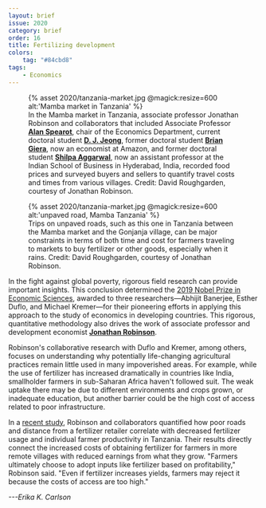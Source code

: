 ```yaml
---
layout: brief
issue: 2020
category: brief
order: 16
title: Fertilizing development
colors:
    tag: "#84cbd8"
tags:
    - Economics
---
```

<figure class="">
  {% asset 2020/tanzania-market.jpg @magick:resize=600 alt:'Mamba market in Tanzania' %}<figcaption>In the Mamba market in Tanzania, associate professor Jonathan Robinson
and collaborators that included Associate Professor <a href="https://economics.ucsc.edu/faculty/ladder-faculty.php?uid=aspearot"><strong>Alan
Spearot</strong></a>,
chair of the Economics Department, current doctoral student <a href="https://people.ucsc.edu/~dajeong/"><strong>D. J.
Jeong</strong></a>, former
doctoral student <a href="https://www.linkedin.com/in/brian-giera-05205a59/"><strong>Brian
Giera</strong></a>,
now an economist at Amazon, and former doctoral student <a href="https://www.isb.edu/faculty/shilpa_aggarwal/"><strong>Shilpa
Aggarwal</strong></a>,
now an assistant professor at the Indian School of Business in
Hyderabad, India, recorded food prices and surveyed buyers and sellers
to quantify travel costs and times from various villages. Credit: David
Roughgarden, courtesy of Jonathan Robinson.</figcaption>
</figure>

<figure class="">
  {% asset 2020/tanzania-market.jpg @magick:resize=600 alt:'unpaved road, Mamba Tanzania' %}<figcaption>Trips on unpaved roads, such as this one in Tanzania between the Mamba
market and the Gonjanja village, can be major constraints in terms of
both time and cost for farmers traveling to markets to buy fertilizer or
other goods, especially when it rains. Credit: David Roughgarden,
courtesy of Jonathan Robinson.</figcaption>
</figure>

In the fight against global poverty, rigorous field research can provide
important insights. This conclusion determined the [2019 Nobel Prize in
Economic
Sciences](https://www.nobelprize.org/uploads/2019/10/press-economicsciences2019-2.pdf),
awarded to three researchers&mdash;Abhijit Banerjee, Esther Duflo, and
Michael Kremer&mdash;for their pioneering efforts in applying this approach
to the study of economics in developing countries. This rigorous,
quantitative methodology also drives the work of associate professor and
development economist [**Jonathan
Robinson**](https://economics.ucsc.edu/faculty/ladder-faculty.php?uid=jmrtwo).

Robinson's collaborative research with Duflo and Kremer, among others,
focuses on understanding why potentially life-changing agricultural
practices remain little used in many impoverished areas. For example,
while the use of fertilizer has increased dramatically in countries like
India, smallholder farmers in sub-Saharan Africa haven't followed suit.
The weak uptake there may be due to different environments and crops
grown, or inadequate education, but another barrier could be the high
cost of access related to poor infrastructure. 

In a [recent study](https://people.ucsc.edu/~jmrtwo/market_access.pdf),
Robinson and collaborators quantified how poor roads and distance from a
fertilizer retailer correlate with decreased fertilizer usage and
individual farmer productivity in Tanzania. Their results directly
connect the increased costs of obtaining fertilizer for farmers in more
remote villages with reduced earnings from what they grow. "Farmers
ultimately choose to adopt inputs like fertilizer based on
profitability," Robinson said. "Even if fertilizer increases yields,
farmers may reject it because the costs of access are too high."

*---Erika K. Carlson*
